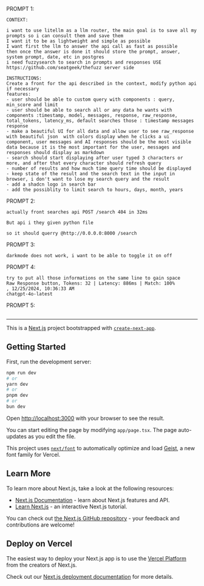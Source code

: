 PROMPT 1:
```
CONTEXT:

i want to use litellm as a llm router, the main goal is to save all my prompts so i can consult them and save them
I want it to be as lightweight and simple as possible
I want first the llm to answer the api call as fast as possible
then once the answer is done it should store the prompt, answer, system prompt, date, etc in postgres
i need fuzzysearch to search in prompts and responses USE https://github.com/seatgeek/thefuzz server side

INSTRUCTIONS:
Create a front for the api described in the context, modify python api if necessary
features:
- user should be able to custom query with components : query, min_score and limit 
- user should be able to search all or any data he wants with components :timestamp, model, messages, response, raw_response, total_tokens, latency_ms, default searches those : timestamp messages response
- make a beautiful UI for all data and allow user to see raw_response with beautiful json  with colors display when he clicks a ui component, user messages and AI responses should be the most visible data because it is the most important for the user, messages and responses should display as markdown
- search should start displaying after user typed 3 characters or more, and after that every character should refresh query
- number of results and how much time query time should be displayed
- keep state of the result and the search text in the input in browser, i don't want to lose my search query and the result
- add a shadcn logo in search bar
- add the possiblity to limit search to hours, days, month, years
```

PROMPT 2:
```
actually front searches api POST /search 404 in 32ms

But api i they given python file

so it should querry @http://0.0.0.0:8000 /search  
```

PROMPT 3:
```
darkmode does not work, i want to be able to toggle it on off
```
PROMPT 4:
```
try to put all those informations on the same line to gain space
Raw Response button, Tokens: 32 | Latency: 886ms | Match: 100%
, 12/25/2024, 10:36:33 AM
chatgpt-4o-latest
```

PROMPT 5:
```
```
---

This is a [Next.js](https://nextjs.org) project bootstrapped with [`create-next-app`](https://nextjs.org/docs/app/api-reference/cli/create-next-app).

## Getting Started

First, run the development server:

```bash
npm run dev
# or
yarn dev
# or
pnpm dev
# or
bun dev
```

Open [http://localhost:3000](http://localhost:3000) with your browser to see the result.

You can start editing the page by modifying `app/page.tsx`. The page auto-updates as you edit the file.

This project uses [`next/font`](https://nextjs.org/docs/app/building-your-application/optimizing/fonts) to automatically optimize and load [Geist](https://vercel.com/font), a new font family for Vercel.

## Learn More

To learn more about Next.js, take a look at the following resources:

- [Next.js Documentation](https://nextjs.org/docs) - learn about Next.js features and API.
- [Learn Next.js](https://nextjs.org/learn) - an interactive Next.js tutorial.

You can check out [the Next.js GitHub repository](https://github.com/vercel/next.js) - your feedback and contributions are welcome!

## Deploy on Vercel

The easiest way to deploy your Next.js app is to use the [Vercel Platform](https://vercel.com/new?utm_medium=default-template&filter=next.js&utm_source=create-next-app&utm_campaign=create-next-app-readme) from the creators of Next.js.

Check out our [Next.js deployment documentation](https://nextjs.org/docs/app/building-your-application/deploying) for more details.
